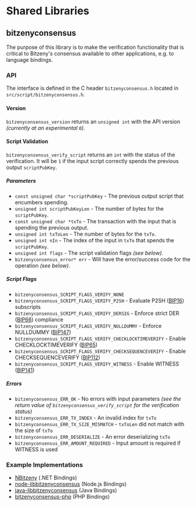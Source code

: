 Shared Libraries
================

## bitzenyconsensus

The purpose of this library is to make the verification functionality that is critical to Bitzeny's consensus available to other applications, e.g. to language bindings.

### API

The interface is defined in the C header `bitzenyconsensus.h` located in  `src/script/bitzenyconsensus.h`.

#### Version

`bitzenyconsensus_version` returns an `unsigned int` with the API version *(currently at an experimental `0`)*.

#### Script Validation

`bitzenyconsensus_verify_script` returns an `int` with the status of the verification. It will be `1` if the input script correctly spends the previous output `scriptPubKey`.

##### Parameters
- `const unsigned char *scriptPubKey` - The previous output script that encumbers spending.
- `unsigned int scriptPubKeyLen` - The number of bytes for the `scriptPubKey`.
- `const unsigned char *txTo` - The transaction with the input that is spending the previous output.
- `unsigned int txToLen` - The number of bytes for the `txTo`.
- `unsigned int nIn` - The index of the input in `txTo` that spends the `scriptPubKey`.
- `unsigned int flags` - The script validation flags *(see below)*.
- `bitzenyconsensus_error* err` - Will have the error/success code for the operation *(see below)*.

##### Script Flags
- `bitzenyconsensus_SCRIPT_FLAGS_VERIFY_NONE`
- `bitzenyconsensus_SCRIPT_FLAGS_VERIFY_P2SH` - Evaluate P2SH ([BIP16](https://github.com/bitzeny/bips/blob/master/bip-0016.mediawiki)) subscripts
- `bitzenyconsensus_SCRIPT_FLAGS_VERIFY_DERSIG` - Enforce strict DER ([BIP66](https://github.com/bitzeny/bips/blob/master/bip-0066.mediawiki)) compliance
- `bitzenyconsensus_SCRIPT_FLAGS_VERIFY_NULLDUMMY` - Enforce NULLDUMMY ([BIP147](https://github.com/bitzeny/bips/blob/master/bip-0147.mediawiki))
- `bitzenyconsensus_SCRIPT_FLAGS_VERIFY_CHECKLOCKTIMEVERIFY` - Enable CHECKLOCKTIMEVERIFY ([BIP65](https://github.com/bitzeny/bips/blob/master/bip-0065.mediawiki))
- `bitzenyconsensus_SCRIPT_FLAGS_VERIFY_CHECKSEQUENCEVERIFY` - Enable CHECKSEQUENCEVERIFY ([BIP112](https://github.com/bitzeny/bips/blob/master/bip-0112.mediawiki))
- `bitzenyconsensus_SCRIPT_FLAGS_VERIFY_WITNESS` - Enable WITNESS ([BIP141](https://github.com/bitzeny/bips/blob/master/bip-0141.mediawiki))

##### Errors
- `bitzenyconsensus_ERR_OK` - No errors with input parameters *(see the return value of `bitzenyconsensus_verify_script` for the verification status)*
- `bitzenyconsensus_ERR_TX_INDEX` - An invalid index for `txTo`
- `bitzenyconsensus_ERR_TX_SIZE_MISMATCH` - `txToLen` did not match with the size of `txTo`
- `bitzenyconsensus_ERR_DESERIALIZE` - An error deserializing `txTo`
- `bitzenyconsensus_ERR_AMOUNT_REQUIRED` - Input amount is required if WITNESS is used

### Example Implementations
- [NBitzeny](https://github.com/NicolasDorier/NBitzeny/blob/master/NBitzeny/Script.cs#L814) (.NET Bindings)
- [node-libbitzenyconsensus](https://github.com/bitpay/node-libbitzenyconsensus) (Node.js Bindings)
- [java-libbitzenyconsensus](https://github.com/dexX7/java-libbitzenyconsensus) (Java Bindings)
- [bitzenyconsensus-php](https://github.com/Bit-Wasp/bitzenyconsensus-php) (PHP Bindings)
